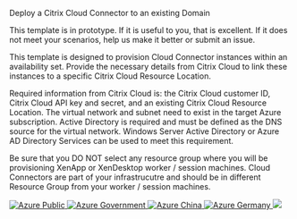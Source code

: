Deploy a Citrix Cloud Connector to an existing Domain

This template is in prototype.  If it is useful to you, that is excellent.  If it does not meet your scenarios, help us make it better or submit an issue.

This template is designed to provision Cloud Connector instances within an availability set.
Provide the necessary details from Citrix Cloud to link these instances to a specific Citrix Cloud Resource Location.

Required information from Citrix Cloud is: the Citrix Cloud customer ID, Citrix Cloud API key and secret, and an existing Citrix Cloud Resource Location.
The virtual network and subnet need to exist in the target Azure subscription.
Active Directory is required and must be defined as the DNS source for the virtual network.  Windows Server Active Directory or Azure AD Directory Services can be used to meet this requirement.

Be sure that you DO NOT select any resource group where you will be provisioning XenApp or XenDesktop worker / session machines.  Cloud Connectors are part of your infrastrucutre and should be in different Resource Group from your worker / session machines.

<a href="https://portal.azure.com/#create/Microsoft.Template/uri/https%3A%2F%2Fraw.githubusercontent.com%2Fbrianehlert%2FCitrixCloudQuickStart%2Fmaster%2FCloudConnector%2FCitrixCloudConnector.json" target="_blank">
    <img src="http://azuredeploy.net/deploybutton.png" alt="Azure Public"/>
</a>
<a href="https://portal.azure.us/#create/Microsoft.Template/uri/https%3A%2F%2Fraw.githubusercontent.com%2Fbrianehlert%2FCitrixCloudQuickStart%2Fmaster%2FCloudConnector%2FCitrixCloudConnector.json" target="_blank">
    <img src="http://azuredeploy.net/AzureGov.png" alt="Azure Government"/>
</a>
<a href="https://portal.azure.cn/#create/Microsoft.Template/uri/https%3A%2F%2Fraw.githubusercontent.com%2Fbrianehlert%2FCitrixCloudQuickStart%2Fmaster%2FCloudConnector%2FCitrixCloudConnector.json" target="_blank">
    <img src="http://azuredeploy.net/AzureCn.png" alt="Azure China"/>
</a>
<a href="https://portal.microsoftazure.de/#create/Microsoft.Template/uri/https%3A%2F%2Fraw.githubusercontent.com%2Fbrianehlert%2FCitrixCloudQuickStart%2Fmaster%2FCloudConnector%2FCitrixCloudConnector.json" target="_blank">
    <img src="http://azuredeploy.net/AzureDe.png" alt="Azure Germany"/>
</a>
<a href="http://armviz.io/#/?load=https%3A%2F%2Fraw.githubusercontent.com%2Fbrianehlert%2FCitrixCloudQuickStart%2Fmaster%2FCloudConnector%2FCitrixCloudConnector.json" target="_blank">
    <img src="http://armviz.io/visualizebutton.png"/>
</a>
